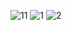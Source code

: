 ![11](https://github.com/AliArdal/Kotlin---Body-Mass-Index-and-Body-Fat-Calculator/assets/135712333/f87302fe-1b30-4695-8f2f-93adee5bd91f)
![1](https://github.com/AliArdal/Kotlin---Body-Mass-Index-and-Body-Fat-Calculator/assets/135712333/11c2d5f4-7c16-4f9d-8fd2-a624efd9b5d7)
![2](https://github.com/AliArdal/Kotlin---Body-Mass-Index-and-Body-Fat-Calculator/assets/135712333/87d86af3-35b4-4175-b3c5-71e45e870a8c)
